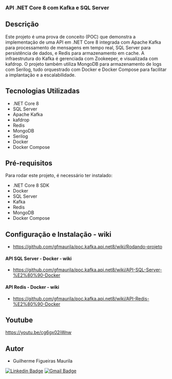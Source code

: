 
### API .NET Core 8 com Kafka e SQL Server

## Descrição
Este projeto é uma prova de conceito (POC) que demonstra a implementação de uma API em .NET Core 8 integrada com Apache Kafka para processamento de mensagens em tempo real, SQL Server para persistência de dados, e Redis para armazenamento em cache. A infraestrutura do Kafka é gerenciada com Zookeeper, e visualizada com kafdrop. O projeto também utiliza MongoDB para armazenamento de logs com Serilog, tudo orquestrado com Docker e Docker Compose para facilitar a implantação e a escalabilidade.

## Tecnologias Utilizadas
- .NET Core 8
- SQL Server
- Apache Kafka
- kafdrop
- Redis
- MongoDB
- Serilog
- Docker
- Docker Compose

## Pré-requisitos
Para rodar este projeto, é necessário ter instalado:
- .NET Core 8 SDK
- Docker
- SQL Server
- Kafka
- Redis
- MongoDB
- Docker Compose

## Configuração e Instalação - wiki
- https://github.com/gfmaurila/poc.kafka.api.net8/wiki/Rodando-projeto


#### API SQL Server - Docker - wiki

- https://github.com/gfmaurila/poc.kafka.api.net8/wiki/API-SQL-Server-%E2%80%90-Docker

#### API Redis - Docker - wiki
- https://github.com/gfmaurila/poc.kafka.api.net8/wiki/API-Redis-%E2%80%90-Docker

## Youtube
https://youtu.be/cg6gx02iWnw

## Autor

- Guilherme Figueiras Maurila

[![Linkedin Badge](https://img.shields.io/badge/-Guilherme_Figueiras_Maurila-blue?style=flat-square&logo=Linkedin&logoColor=white&link=https://www.linkedin.com/in/guilherme-maurila)](https://www.linkedin.com/in/guilherme-maurila)
[![Gmail Badge](https://img.shields.io/badge/-gfmaurila@gmail.com-c14438?style=flat-square&logo=Gmail&logoColor=white&link=mailto:gfmaurila@gmail.com)](mailto:gfmaurila@gmail.com)



